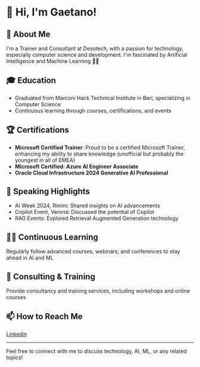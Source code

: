 # 👋 Hi, I'm Gaetano!

## 🚀 About Me

I'm a Trainer and Consultant at Desotech, with a passion for technology, especially computer science and development. I'm fascinated by Artificial Intelligence and Machine Learning 🤖💡

## 🎓 Education

- Graduated from Marconi Hack Technical Institute in Bari, specializing in Computer Science
- Continuous learning through courses, certifications, and events

## 🏆 Certifications

- **Microsoft Certified Trainer**: Proud to be a certified Microsoft Trainer, enhancing my ability to share knowledge (unofficial but probably the youngest in all of EMEA)
- **Microsoft Certified: Azure AI Engineer Associate**
- **Oracle Cloud Infrastructure 2024 Generative AI Professional**

## 🎤 Speaking Highlights

- AI Week 2024, Rimini: Shared insights on AI advancements
- Copilot Event, Verona: Discussed the potential of Copilot
- RAG Events: Explored Retrieval Augmented Generation technology

## 👨‍💻 Continuous Learning

Regularly follow advanced courses, webinars, and conferences to stay ahead in AI and ML

## 💼 Consulting & Training

Provide consultancy and training services, including workshops and online courses

## 📫 How to Reach Me

[Linkedin](https://www.linkedin.com/in/itsgaet/)

---

Feel free to connect with me to discuss technology, AI, ML, or any related topics!
